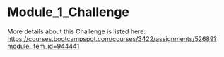 # Module_1_Challenge
More details about this Challenge is listed here: https://courses.bootcampspot.com/courses/3422/assignments/52689?module_item_id=944441
